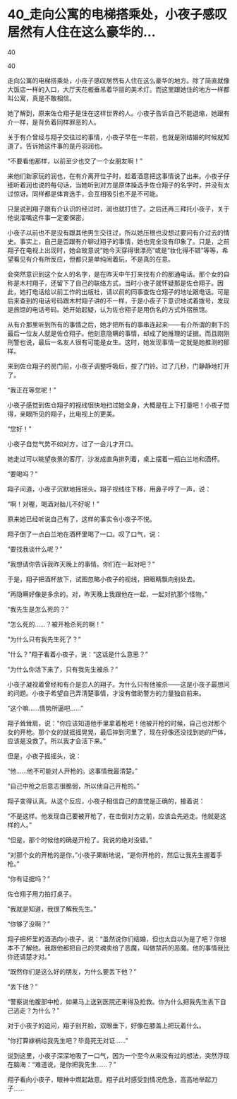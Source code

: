 # 40_走向公寓的电梯搭乘处，小夜子感叹居然有人住在这么豪华的...

40

40

走向公寓的电梯搭乘处，小夜子感叹居然有人住在这么豪华的地方。除了简直就像大饭店一样的入口，大厅天花板垂吊着华丽的美术灯。而这里跟她住的地方一样都叫公寓，真是不敢相信。

她了解到，原来佐仓翔子是住在这样世界的人。小夜子告诉自己不能退缩，她跟有介一样，是背负着同样罪恶的人。

关于有介曾经与翔子交往过的事情，小夜子早在一年前，也就是刚结婚的时候就知道了。告诉她这件事的是丹羽润也。

“不要看他那样，以前至少也交了一个女朋友啊！”

来他们新家玩的润也，在有介离开位子时，趁着酒意把这事情说了出来。小夜子仔细听着润也说的每句话，当她听到对方是原体操选手佐仓翔子的名字时，并没有太过惊讶。同样都是体育选手，会互相吸引也不是不可能。

只是说到翔子跟有介认识的经过时，润也就打住了。之后还再三拜托小夜子，关于他说溜嘴这件事一定要保密。

小夜子以前也不是没有跟其他男生交往过，所以她压根也没想过要问有介过去的情史。事实上，自己是否跟有介聊过翔子的事情，她也完全没有印象了。只是，之前翔子在电视上出现时，她会故意说“她今天穿得很漂亮”或是“妆化得不错”等等，希望看见有介有所反应，但都只是单纯闹着玩，不是真的在意。

会突然意识到这个女人的名字，是在昨天中午打来找有介的那通电话。那个女的自称是木村翔子，还留下了自己的联络方式，当时小夜子就怀疑那是佐仓翔子。因此，她打电话给以前工作的出版社，请以前的同事查佐仓翔子的地址跟电话。可是后来查到的电话号码跟木村翔子讲的不一样，于是小夜子下意识地试着拨号，发现是旅馆的电话号码。她开始起疑，认为佐仓翔子是用伪名的方式外宿旅馆。

从有介那里听到所有的事情之后，她才把所有的事串连起来——有介所谓的剩下的最后一位友人就是佐仓翔子。他刻意隐瞒的事情，却成了她推理的证据。而且刚刚刑警也说，最后一名友人很有可能是女生。这时，她发现事情一定就是她推测的那样。

来到佐仓翔子的房门前，小夜子调整呼吸后，按了门铃。过了几秒，门静静地打开了。

“我正在等您呢！”

小夜子感觉到佐仓翔子的视线很快地扫过她全身，大概是在上下打量吧！小夜子觉得，亲眼所见的翔子，比电视上的更美。

“您好！”

小夜子自觉气势不如对方，过了一会儿才开口。

她走过可以眺望夜景的客厅，沙发成直角排列着，桌上摆着一瓶白兰地和酒杯。

“要喝吗？”

翔子问道，小夜子沉默地摇摇头。翔子视线往下移，用鼻子哼了一声，说：

“啊！对喔，喝酒对胎儿不好呢！”

原来她已经听说自己有了，这样的事实令小夜子不悦。

翔子倒了一点白兰地在酒杯里喝了一口。叹了口气，说：

“要找我谈什么呢？”

“我想请你告诉我昨天晚上的事情。你们在一起对吧？”

于是，翔子把酒杯放下，试图忽略小夜子的视线，把眼睛飘向别处去。

“再隐瞒好像是多余的。对，昨天晚上我跟他在一起，一起对抗那个怪物。”

“我先生是怎么死的？”

“怎么死的……？被开枪杀死的啊！”

“为什么只有我先生死了？”

“什么？”翔子看着小夜子，说：“这话是什么意思？”

“为什么你活下来了，只有我先生被杀？”

小夜子凝视着曾经和有介是恋人的翔子。为什么只有他被杀——这是小夜子最想问的问题。小夜子希望自己弄清楚事情，才没有借助警方的力量独自前来。

“这个嘛……情势所逼吧……”

翔子耸耸肩，说：“你应该知道他手里拿着枪吧！他被开枪的时候，自己也对那个女的开枪。那个女的就摇摇晃晃，最后摔到河里了，现在好像还没找到她的尸体，应该是没救了。所以我才会活下来。”

但是，小夜子摇摇头，说：

“他……他不可能对人开枪的。这事情我最清楚。”

“自己中枪之后意志很脆弱，所以他自己开枪的。”

翔子变得认真。从这个反应，小夜子相信自己的直觉是正确的，接着说：

“不是这样。他发现自己要被开枪了，在击倒对方之前，应该会先逃走。他就是这样的人。”

“但是，那个时候他的确是开枪了。我说的绝对没错。”

“对那个女的开枪的是你，”小夜子果断地说，“是你开枪的，然后让我先生握着手枪。”

“你有证据吗？”

佐仓翔子用力拍打桌子。

“我就是知道，我很了解我先生。”

“你够了没啊？”

翔子把杯里的酒洒向小夜子，说：“虽然说你们结婚，但也太自以为是了吧？你根本不了解他。我跟他都把自己的灵魂卖给了恶魔，叫做禁药的恶魔。他的事情我比你还请楚才对。”

“既然你们是这么好的朋友，为什么要丢下他？”

“丢下他？”

“警察说他腹部中枪，如果马上送到医院还来得及抢救。你为什么把我先生丢下自己逃走？为什么？”

对于小夜子的追问，翔子别开脸，双眼垂下，好像在膝盖上把玩着什么。

“你打算嫁祸给我先生吧？毕竟死无对证……”

说到这里，小夜子深深地吸了一口气，因为一个至今从来没有过的想法，突然浮现在脑海：“难道说，是你把我先生……？”

翔子看向小夜子，眼神中燃起敌意。翔子此时感受到情况危急，高高地举起刀子……